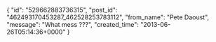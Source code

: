  {
   "id": "529662883736315",
   "post_id": "462493170453287_462528253783112",
   "from_name": "Pete Daoust",
   "message": "What mess ???",
   "created_time": "2013-06-26T05:14:36+0000"
 }
